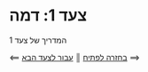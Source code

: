 # צעד 1: דמה

[//]: # (head-end)


המדריך של צעד 1


[//]: # (foot-start)

[{]: <helper> (navStep)

⟸ <a href="../../../README.md">בחזרה לפתיח</a> <b>║</b> <a href="step2.md">עבור לצעד הבא</a> ⟹

[}]: #